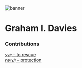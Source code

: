 <html><body><img id="banner" src="/sahd/images/banners/banner.png" alt="banner" /></body></html>

# **Graham I. Davies**


### Contributions
[יָשַׁע – to rescue](../words/to_rescue.md)<br>[יְשׁוּעָה – protection](../words/protection.md)<br>